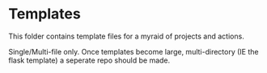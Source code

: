 Templates
=========

This folder contains template files for a myraid of projects and actions. 

Single/Multi-file only. Once templates become large, multi-directory (IE the flask template) a seperate repo should be made.
